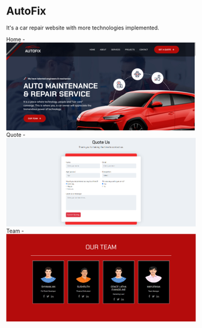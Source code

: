 # AutoFix
It's a car repair website with more technologies implemented.

Home -
![alt text](https://github.com/Yabuku-xD/autofix/blob/main/image_preview_1.png)
Quote -
![alt text](https://github.com/Yabuku-xD/autofix/blob/main/image_preview_2.png)
Team -
![alt text](https://github.com/Yabuku-xD/autofix/blob/main/image_preview_3.png)
